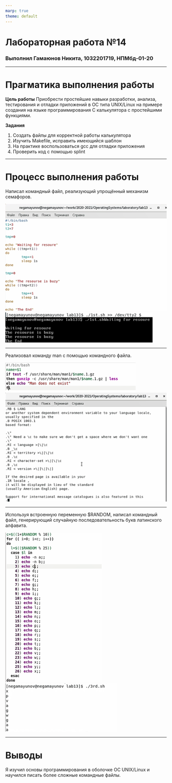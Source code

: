 ```yaml
---
marp: true
theme: default
---
```

<style>
section.titleslide h1{
color: DarkBlue;
text-align: center;
position: relative;
top: 0px;
}
section.titleslide h3{
color: Black;
text-align: center;
position: relative;
top: 0px;
}
</style>


<!-- _class: titleslide -->
# Лабораторная работа №14
### Выполнил Гамаюнов Никита, 1032201719, НПМбд-01-20

---
# Прагматика выполнения работы
**Цель работы**
Приобрести простейшие навыки разработки, анализа, тестирования и отладки приложений в ОС типа UNIX/Linux на примере создания на языке программирования С калькулятора с простейшими функциями.

**Задания**
1. Создать файлы для корректной работы калькулятора
2. Изучить Makefile, исправить имеющийся шаблон
3. На практике воспользоваться gcc для отладки приложения
4. Проверить код с помощью splint

---

# Процесс выполнения работы

 Написал командный файл, реализующий упрощённый механизм семафоров.

![](image/1.png) ![](image/2.png)

---
Реализовал команду man с помощью командного файла.

![](image/5.png) ![](image/6.png)

---

Используя встроенную переменную $RANDOM, написал командный файл, генерирующий случайную последовательность букв латинского алфавита.

![](image/7.png) ![](image/8.png)

---

<!-- _class: titleslide -->
# Выводы
Я изучил основы программирования в оболочке ОС UNIX/Linux и научился писать более сложные командные файлы.